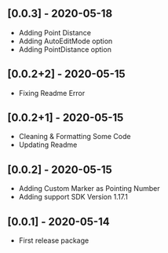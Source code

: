## [0.0.3] - 2020-05-18
 
* Adding Point Distance
* Adding AutoEditMode option
* Adding PointDistance option

## [0.0.2+2] - 2020-05-15
 
* Fixing Readme Error

## [0.0.2+1] - 2020-05-15
 
* Cleaning & Formatting Some Code
* Updating Readme 

## [0.0.2] - 2020-05-15
 
* Adding Custom Marker as Pointing Number
* Adding support SDK Version 1.17.1

## [0.0.1] - 2020-05-14
 
* First release package